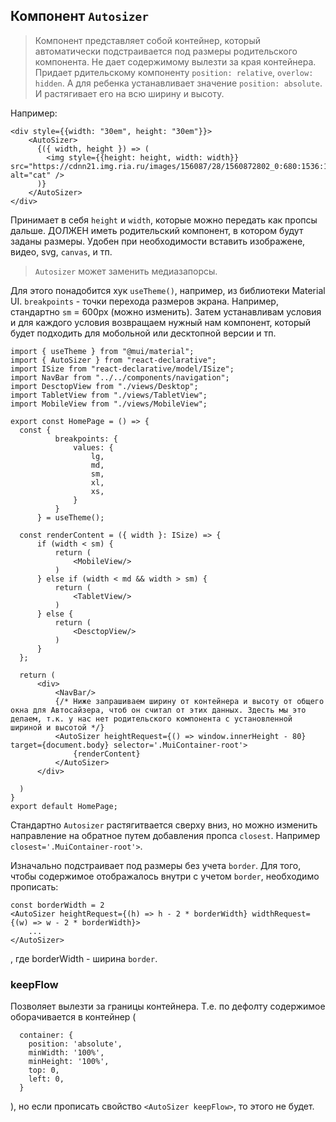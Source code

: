 
## Компонент `Autosizer`

>  Компонент представляет собой контейнер, который автоматически подстраивается под размеры родительского компонента. Не дает содержимому вылезти за края контейнера.
Придает рдительскому компоненту `position: relative`, `overlow: hidden`. А для ребенка устанавливает значение `position: absolute`. И растягивает его на всю ширину и высоту. 

Например: 

```tsx
<div style={{width: "30em", height: "30em"}}>
    <AutoSizer>
      {({ width, height }) => (
        <img style={{height: height, width: width}} src="https://cdnn21.img.ria.ru/images/156087/28/1560872802_0:680:1536:1832_1920x0_80_0_0_13851eec92ec40195a70b46caeba8116.jpg" alt="cat" />          
      )}
    </AutoSizer>
</div>
```

Принимает в себя `height` и `width`, которые можно передать как пропсы дальше. ДОЛЖЕН иметь родительский компонент, в котором будут заданы размеры. Удобен при необходимости вставить изображене, видео, svg, `canvas`, и тп.

>`Autosizer` может заменить медиазапорсы.

Для этого понадобится хук `useTheme()`, например, из библиотеки Material UI. `breakpoints` - точки перехода размеров экрана. Например, стандартно `sm` = 600px (можно изменить). Затем устанавливам условия и для каждого условия возвращаем нужный нам компонент, который будет подходить для мобольной или десктопной версии и тп.  

```tsx
import { useTheme } from "@mui/material";
import { AutoSizer } from "react-declarative";
import ISize from "react-declarative/model/ISize";
import NavBar from "../../components/navigation";
import DesctopView from "./views/Desktop";
import TabletView from "./views/TabletView";
import MobileView from "./views/MobileView";

export const HomePage = () => {
  const {
          breakpoints: {
              values: {
                  lg,
                  md,
                  sm,
                  xl,
                  xs,
              }
          }
      } = useTheme();

  const renderContent = ({ width }: ISize) => {
      if (width < sm) {
          return (
              <MobileView/>
          )
      } else if (width < md && width > sm) {
          return (
              <TabletView/>
          )
      } else {
          return (
              <DesctopView/>
          )
      }
  };

  return (
      <div>
          <NavBar/>
          {/* Ниже запрашиваем ширину от контейнера и высоту от общего окна для Автосайзера, чтоб он считал от этих данных. Здесть мы это делаем, т.к. у нас нет родительского компонента с установленной шириной и высотой */}
          <AutoSizer heightRequest={() => window.innerHeight - 80} target={document.body} selector='.MuiContainer-root'>
              {renderContent}
          </AutoSizer>
      </div>
      
  )
}
export default HomePage;
```
Стандартно `Autosizer` растягитвается сверху вниз, но можно изменить направление на обратное путем добавления пропса `closest`. Например `closest='.MuiContainer-root'>`.


Изначально подстраивает под размеры без учета `border`. Для того, чтобы содержимое отображалось внутри с учетом `border`, необходимо прописать:

```tsx
const borderWidth = 2
<AutoSizer heightRequest={(h) => h - 2 * borderWidth} widthRequest={(w) => w - 2 * borderWidth}>
    ...
</AutoSizer>
```
, где borderWidth - ширина `border`.


### keepFlow 

Позволяет вылезти за границы контейнера. Т.е. по дефолту содержимое оборачивается в контейнер (

```tsx
  container: {
    position: 'absolute',
    minWidth: '100%',
    minHeight: '100%',
    top: 0,
    left: 0,
  }
```
), но если прописать свойство `<AutoSizer keepFlow>`, то этого не будет.